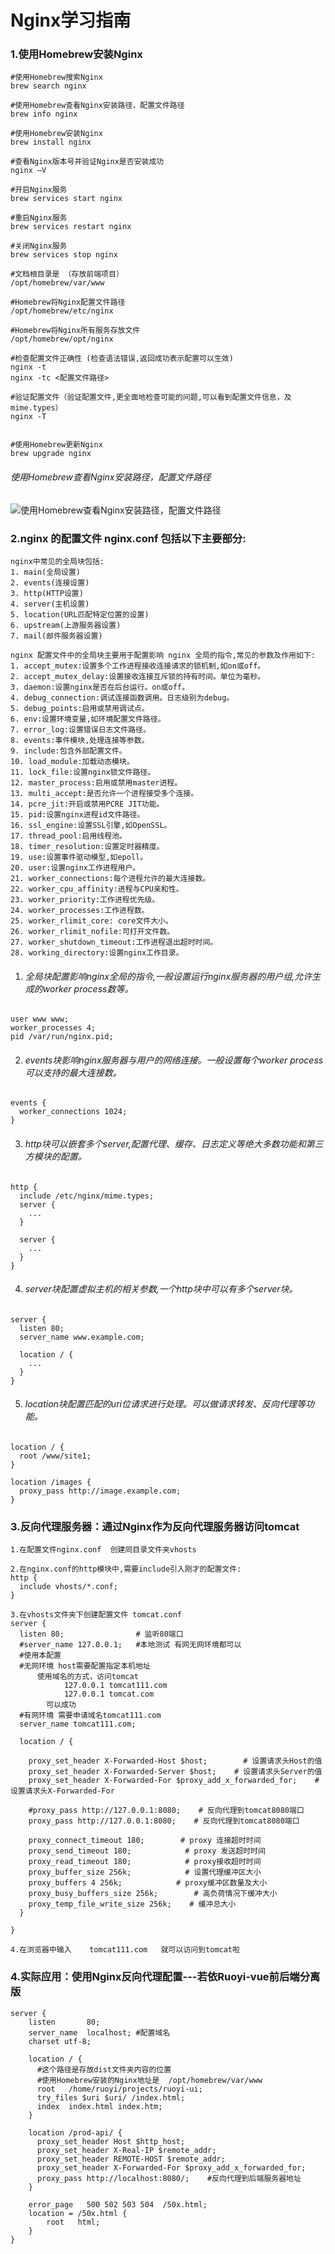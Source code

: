 # Nginx学习指南

### 1.使用Homebrew安装Nginx

```shell
#使用Homebrew搜索Nginx
brew search nginx                                                                                                                                                                           

#使用Homebrew查看Nginx安装路径，配置文件路径
brew info nginx

#使用Homebrew安装Nginx
brew install nginx

#查看Nginx版本号并验证Nginx是否安装成功
nginx —V

#开启Nginx服务 
brew services start nginx

#重启Nginx服务
brew services restart nginx

#关闭Nginx服务
brew services stop nginx

#文档根目录是 （存放前端项目）
/opt/homebrew/var/www

#Homebrew将Nginx配置文件路径
/opt/homebrew/etc/nginx

#Homebrew将Nginx所有服务存放文件
/opt/homebrew/opt/nginx

#检查配置文件正确性 (检查语法错误,返回成功表示配置可以生效)
nginx -t
nginx -tc <配置文件路径>

#验证配置文件（验证配置文件,更全面地检查可能的问题,可以看到配置文件信息，及mime.types）
nginx -T 


#使用Homebrew更新Nginx
brew upgrade nginx
```

###### 使用Homebrew查看Nginx安装路径，配置文件路径

<img src="/Users/{user}/Desktop/截屏2023-08-15 下午6.59.13.png" alt="使用Homebrew查看Nginx安装路径，配置文件路径"  />

###  2.nginx 的配置文件 nginx.conf 包括以下主要部分:

```nginx
nginx中常见的全局块包括:
1. main(全局设置)
2. events(连接设置)
3. http(HTTP设置)
4. server(主机设置)
5. location(URL匹配特定位置的设置)
6. upstream(上游服务器设置)
7. mail(邮件服务器设置)
```

```nginx
nginx 配置文件中的全局块主要用于配置影响 nginx 全局的指令,常见的参数及作用如下:
1. accept_mutex:设置多个工作进程接收连接请求的锁机制,如on或off。
2. accept_mutex_delay:设置接收连接互斥锁的持有时间。单位为毫秒。
3. daemon:设置nginx是否在后台运行。on或off。
4. debug_connection:调试连接函数调用。日志级别为debug。
5. debug_points:启用或禁用调试点。
6. env:设置环境变量,如环境配置文件路径。
7. error_log:设置错误日志文件路径。
8. events:事件模块,处理连接等参数。
9. include:包含外部配置文件。
10. load_module:加载动态模块。
11. lock_file:设置nginx锁文件路径。
12. master_process:启用或禁用master进程。
13. multi_accept:是否允许一个进程接受多个连接。
14. pcre_jit:开启或禁用PCRE JIT功能。
15. pid:设置nginx进程id文件路径。
16. ssl_engine:设置SSL引擎,如OpenSSL。
17. thread_pool:启用线程池。
18. timer_resolution:设置定时器精度。
19. use:设置事件驱动模型,如epoll。
20. user:设置nginx工作进程用户。
21. worker_connections:每个进程允许的最大连接数。
22. worker_cpu_affinity:进程与CPU亲和性。
23. worker_priority:工作进程优先级。
24. worker_processes:工作进程数。
25. worker_rlimit_core: core文件大小。
26. worker_rlimit_nofile:可打开文件数。
27. worker_shutdown_timeout:工作进程退出超时时间。
28. working_directory:设置nginx工作目录。
```

1. ###### 全局块配置影响nginx全局的指令,一般设置运行nginx服务器的用户组,允许生成的worker process数等。

```nginx
user www www; 
worker_processes 4;
pid /var/run/nginx.pid;
```

2. ###### events块影响nginx服务器与用户的网络连接。一般设置每个worker process可以支持的最大连接数。

```nginx
events {
  worker_connections 1024;
}
```

3. ###### http块可以嵌套多个server,配置代理、缓存、日志定义等绝大多数功能和第三方模块的配置。

```nginx
http {
  include /etc/nginx/mime.types;
  server {
    ...
  }

  server {
    ...
  }
}
```

4. ###### server块配置虚拟主机的相关参数,一个http块中可以有多个server块。

```nginx
server {
  listen 80;
  server_name www.example.com;

  location / {
    ...
  }
}
```

5. ###### location块配置匹配的uri位请求进行处理。可以做请求转发、反向代理等功能。

```nginx
location / {
  root /www/site1; 
}

location /images {
  proxy_pass http://image.example.com;
}
```

### 3.反向代理服务器：通过Nginx作为反向代理服务器访问tomcat

```nginx
1.在配置文件nginx.conf  创建同目录文件夹vhosts

2.在nginx.conf的http模块中,需要include引入刚才的配置文件:
http {
  include vhosts/*.conf;
}

3.在vhosts文件夹下创建配置文件 tomcat.conf
server {
  listen 80;                # 监听80端口
  #server_name 127.0.0.1;	#本地测试 有网无网环境都可以
  #使用本配置 
  #无网环境 host需要配置指定本机地址  
      使用域名的方式，访问tomcat
			127.0.0.1 tomcat111.com
			127.0.0.1 tomcat.com
    	可以成功   
  #有网环境 需要申请域名tomcat111.com
  server_name tomcat111.com;	

  location / {

    proxy_set_header X-Forwarded-Host $host;        # 设置请求头Host的值
    proxy_set_header X-Forwarded-Server $host;    # 设置请求头Server的值
    proxy_set_header X-Forwarded-For $proxy_add_x_forwarded_for;    # 设置请求头X-Forwarded-For

    #proxy_pass http://127.0.0.1:8080;    # 反向代理到tomcat8080端口
    proxy_pass http://127.0.0.1:8080;    # 反向代理到tomcat8080端口

    proxy_connect_timeout 180;        # proxy 连接超时时间
    proxy_send_timeout 180;            # proxy 发送超时时间
    proxy_read_timeout 180;            # proxy接收超时时间
    proxy_buffer_size 256k;            # 设置代理缓冲区大小
    proxy_buffers 4 256k;            # proxy缓冲区数量及大小
    proxy_busy_buffers_size 256k;        # 高负荷情况下缓冲大小
    proxy_temp_file_write_size 256k;    # 缓冲总大小
  }

}    
    
4.在浏览器中输入    tomcat111.com   就可以访问到tomcat啦
```

### 4.实际应用：使用Nginx反向代理配置---若依Ruoyi-vue前后端分离版

```nginx
server {
    listen       80;
    server_name  localhost; #配置域名
    charset utf-8;

    location / {
      #这个路径是存放dist文件夹内容的位置
      #使用Homebrew安装的Nginx地址是  /opt/homebrew/var/www
      root   /home/ruoyi/projects/ruoyi-ui;	
      try_files $uri $uri/ /index.html;
      index  index.html index.htm;
    }

    location /prod-api/ {
      proxy_set_header Host $http_host;
      proxy_set_header X-Real-IP $remote_addr;
      proxy_set_header REMOTE-HOST $remote_addr;
      proxy_set_header X-Forwarded-For $proxy_add_x_forwarded_for;
      proxy_pass http://localhost:8080/;	#反向代理到后端服务器地址
    }

    error_page   500 502 503 504  /50x.html;
    location = /50x.html {
        root   html;
    }
}
```













